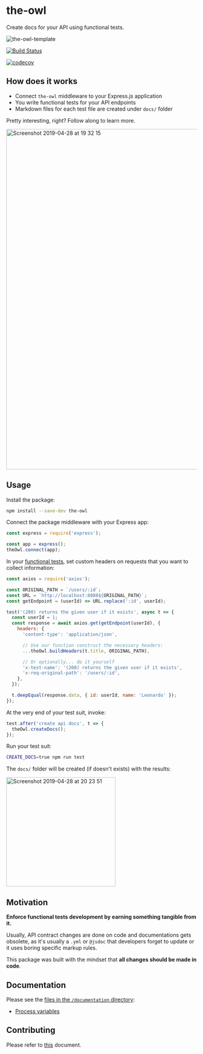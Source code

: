 # the-owl

Create docs for your API using functional tests.

<meta property="og:image" content="https://user-images.githubusercontent.com/11094572/57013840-ae877b80-6c0d-11e9-89b8-45a365d38971.png" />

![the-owl-template](https://user-images.githubusercontent.com/11094572/57013840-ae877b80-6c0d-11e9-89b8-45a365d38971.png)

[![Build Status](https://travis-ci.com/leonardosarmentocastro/the-owl.svg?branch=master)](https://travis-ci.com/leonardosarmentocastro/the-owl)

[![codecov](https://codecov.io/gh/leonardosarmentocastro/the-owl/branch/master/graph/badge.svg)](https://codecov.io/gh/leonardosarmentocastro/the-owl)

## How does it works

- Connect `the-owl` middleware to your Express.js application
- You write functional tests for your API endpoints
- Markdown files for each test file are created under `docs/` folder

Pretty interesting, right? Follow along to learn more.

<img width="901" alt="Screenshot 2019-04-28 at 19 32 15" src="https://user-images.githubusercontent.com/11094572/56867964-840aa800-69ec-11e9-82ab-e2ae31590228.png">

## Usage

Install the package:

```sh
npm install --save-dev the-owl
```

Connect the package middleware with your Express app:

```js
const express = require('express');

const app = express();
theOwl.connect(app);
```

In your [functional tests](./examples/using-express-ava/src/modules/users/__tests__/functional/[get]users_:id.js), set custom headers on requests that you want to collect information:

```js
const axios = require('axios');

const ORIGINAL_PATH = `/users/:id`;
const URL = `http://localhost:8080${ORIGINAL_PATH}`;
const getEndpoint = (userId) => URL.replace(':id', userId);

test('(200) returns the given user if it exists', async t => {
  const userId = 1;
  const response = await axios.get(getEndpoint(userId), {
    headers: {
      'content-type': 'application/json',

      // Use our function construct the necessary headers:
      ...theOwl.buildHeaders(t.title, ORIGINAL_PATH),

      // Or optionally... do it yourself
      'x-test-name': '(200) returns the given user if it exists',
      'x-req-original-path': '/users/:id',
    },
  });

  t.deepEqual(response.data, { id: userId, name: 'Leonardo' });
});
```

At the very end of your test suit, invoke:

```js
test.after('create api docs', t => {
  theOwl.createDocs();
});
```

Run your test suit:

```sh
CREATE_DOCS=true npm run test
```

The `docs/` folder will be created (if doesn't exists) with the results:

<img width="289" alt="Screenshot 2019-04-28 at 20 23 51" src="https://user-images.githubusercontent.com/11094572/56868513-90463380-69f3-11e9-96b8-3c9f3d99b1b8.png">


## Motivation

**Enforce functional tests development by earning something tangible from it.**

Usually, API contract changes are done on code and documentations gets obsolete, as it's usually a `.yml` or `@jsdoc` that developers forget to update or it uses boring specific markup rules.

This package was built with the mindset that **all changes should be made in code**.


## Documentation

Please see the [files in the `/documentation` directory](./documentation):

* [Process variables](./docs/process-variables.md)


## Contributing

Please refer to [this](./contributing.md) document.
